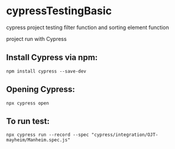# cypressTestingBasic
cypress project testing filter function and sorting element function

project run with Cypress

## Install Cypress via npm:
```npm install cypress --save-dev```

## Opening Cypress:
```npx cypress open```

## To run test:
```npx cypress run --record --spec "cypress/integration/OJT-mayheim/Manheim.spec.js"```
